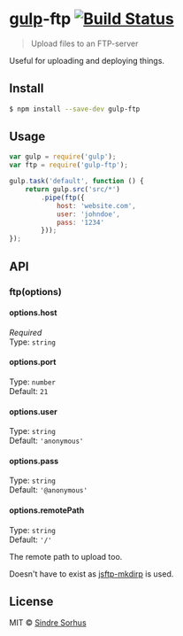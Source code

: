 # [gulp](http://gulpjs.com)-ftp [![Build Status](https://travis-ci.org/sindresorhus/gulp-ftp.svg?branch=master)](https://travis-ci.org/sindresorhus/gulp-ftp)

> Upload files to an FTP-server

Useful for uploading and deploying things.


## Install

```sh
$ npm install --save-dev gulp-ftp
```


## Usage

```js
var gulp = require('gulp');
var ftp = require('gulp-ftp');

gulp.task('default', function () {
	return gulp.src('src/*')
		.pipe(ftp({
			host: 'website.com',
			user: 'johndoe',
			pass: '1234'
		}));
});
```


## API

### ftp(options)

#### options.host

*Required*  
Type: `string`

#### options.port

Type: `number`  
Default: `21`

#### options.user

Type: `string`  
Default: `'anonymous'`

#### options.pass

Type: `string`  
Default: `'@anonymous'`

#### options.remotePath

Type: `string`  
Default: `'/'`

The remote path to upload too.

Doesn't have to exist as [jsftp-mkdirp](https://github.com/sindresorhus/jsftp-mkdirp) is used.


## License

MIT © [Sindre Sorhus](http://sindresorhus.com)
